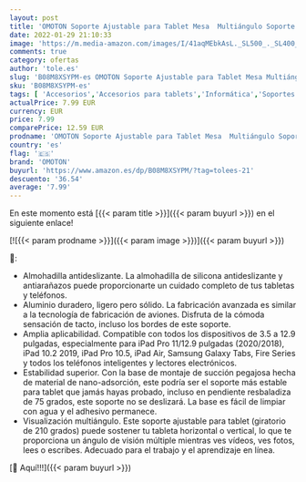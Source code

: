 ```yaml
---
layout: post
title: 'OMOTON Soporte Ajustable para Tablet Mesa  Multiángulo Soporte para Móvil Mesa&Escritorio de Aluminio Compatible con iPad Pro 12.9/11/10.5 iPad Air 4 /3 / 2 Mini 2 3 4 Samsung  Huawei  iPhone  Gris'
date: 2022-01-29 21:10:33
image: 'https://m.media-amazon.com/images/I/41aqMEbkAsL._SL500_._SL400_.jpg'
comments: true
category: ofertas
author: 'tole.es'
slug: 'B08M8XSYPM-es OMOTON Soporte Ajustable para Tablet Mesa Multiángulo...'
sku: 'B08M8XSYPM-es'
tags: [ 'Accesorios','Accesorios para tablets','Informática','Soportes para tablets','ipad','iphone','omoton', ]
actualPrice: 7.99 EUR
currency: EUR
price: 7.99
comparePrice: 12.59 EUR
prodname: 'OMOTON Soporte Ajustable para Tablet Mesa  Multiángulo Soporte para Móvil Mesa&Escritorio de Aluminio Compatible con iPad Pro 12.9/11/10.5 iPad Air 4 /3 / 2 Mini 2 3 4 Samsung  Huawei  iPhone  Gris'
country: 'es'
flag: '🇪🇸'
brand: 'OMOTON'
buyurl: 'https://www.amazon.es/dp/B08M8XSYPM/?tag=tolees-21'
descuento: '36.54'
average: '7.99'
---
```


En este momento está [{{< param title >}}]({{< param buyurl >}}) en el siguiente enlace!

[![{{< param prodname >}}]({{< param image >}})]({{< param buyurl >}})

🔎:

- Almohadilla antideslizante. La almohadilla de silicona antideslizante y antiarañazos puede proporcionarte un cuidado completo de tus tabletas y teléfonos.
- Aluminio duradero, ligero pero sólido. La fabricación avanzada es similar a la tecnología de fabricación de aviones. Disfruta de la cómoda sensación de tacto, incluso los bordes de este soporte.
- Amplia aplicabilidad. Compatible con todos los dispositivos de 3.5 a 12.9 pulgadas, especialmente para iPad Pro 11/12.9 pulgadas (2020/2018), iPad 10.2 2019, iPad Pro 10.5, iPad Air, Samsung Galaxy Tabs, Fire Series y todos los teléfonos inteligentes y lectores electrónicos.
- Estabilidad superior. Con la base de montaje de succión pegajosa hecha de material de nano-adsorción, este podría ser el soporte más estable para tablet que jamás hayas probado, incluso en pendiente resbaladiza de 75 grados, este soporte no se deslizará. La base es fácil de limpiar con agua y el adhesivo permanece.
- Visualización multiángulo. Este soporte ajustable para tablet (giratorio de 210 grados) puede sostener tu tableta horizontal o vertical, lo que te proporciona un ángulo de visión múltiple mientras ves vídeos, ves fotos, lees o escribes. Adecuado para el trabajo y el aprendizaje en línea.

[🛒 Aquí!!!]({{< param buyurl >}})
